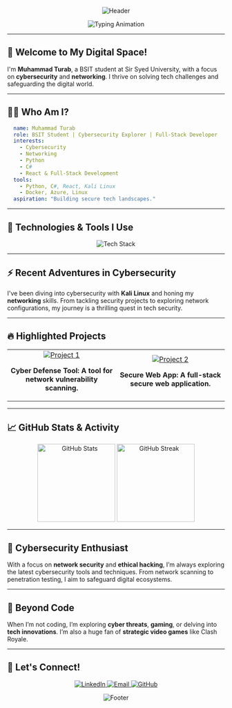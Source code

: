 
<!-- Header Banner with Stylish Gradient -->
<p align="center">
  <img src="https://capsule-render.vercel.app/api?type=waving&color=0:0066FF,100:00FFCC&height=180&section=header&text=Muhammad%20Turab&fontSize=50&fontColor=fff&animation=fadeIn&desc=Cybersecurity%20Explorer%20|%20Code%20Craftsman&descAlignY=65&descAlign=50" alt="Header"/>
</p>

<!-- Animated Typing Effect -->
<p align="center">
  <img src="https://readme-typing-svg.demolab.com?font=Fira+Code&size=26&pause=1000&color=00FFEC&center=true&vCenter=true&width=800&lines=Cybersecurity+Seeker+|+Networking;BSIT+Student+at+SSUET;Crafting+Secure+and+Innovative+Technology" alt="Typing Animation" />
</p>

---

## 👋 Welcome to My Digital Space!

I'm **Muhammad Turab**, a BSIT student at Sir Syed University, with a focus on **cybersecurity** and **networking**. I thrive on solving tech challenges and safeguarding the digital world.

---

## 🧑‍💻 Who Am I?

```yaml
  name: Muhammad Turab
  role: BSIT Student | Cybersecurity Explorer | Full-Stack Developer
  interests:
    - Cybersecurity
    - Networking
    - Python
    - C#
    - React & Full-Stack Development
  tools:
    - Python, C#, React, Kali Linux
    - Docker, Azure, Linux
  aspiration: "Building secure tech landscapes."
```

---

## 🚀 Technologies & Tools I Use

<p align="center">
  <img src="https://skillicons.dev/icons?i=python,cs,cpp,react,docker,azure,kubernetes,linux&perline=8" alt="Tech Stack" />
</p>

---

## ⚡ Recent Adventures in Cybersecurity

I've been diving into cybersecurity with **Kali Linux** and honing my **networking** skills. From tackling security projects to exploring network configurations, my journey is a thrilling quest in tech security.

---

## 🔥 Highlighted Projects

<table align="center" width="90%">
  <tr>
    <td align="center" width="50%">
      <a href="https://github.com/MuhammadTurab/project1">
        <img src="https://img.shields.io/badge/Cybersecurity%20Tool-0066FF?style=for-the-badge&logo=github&logoColor=white" alt="Project 1" />
      </a>
      <p><strong>Cyber Defense Tool: A tool for network vulnerability scanning.</strong></p>
    </td>
    <td align="center" width="50%">
      <a href="https://github.com/MuhammadTurab/project2">
        <img src="https://img.shields.io/badge/FullStack%20App-00FFCC?style=for-the-badge&logo=github&logoColor=white" alt="Project 2" />
      </a>
      <p><strong>Secure Web App: A full-stack secure web application.</strong></p>
    </td>
  </tr>
</table>

---

## 📈 GitHub Stats & Activity

<p align="center">
  <img src="https://github-readme-stats.vercel.app/api?username=MuhammadTurab&show_icons=true&theme=highcontrast&count_private=true" alt="GitHub Stats" height="180em" />
  <img src="https://github-readme-streak-stats.herokuapp.com/?user=MuhammadTurab&theme=highcontrast" alt="GitHub Streak" height="180em" />
</p>

---

## 🔐 Cybersecurity Enthusiast

With a focus on **network security** and **ethical hacking**, I’m always exploring the latest cybersecurity tools and techniques. From network scanning to penetration testing, I aim to safeguard digital ecosystems.

---

## 🌌 Beyond Code

When I’m not coding, I’m exploring **cyber threats**, **gaming**, or delving into **tech innovations**. I’m also a huge fan of **strategic video games** like Clash Royale.

---

## 💬 Let's Connect!

<p align="center">
  <a href="https://www.linkedin.com/in/muhammad-turab/">
    <img src="https://img.shields.io/badge/LinkedIn-0A66C2?style=for-the-badge&logo=linkedin&logoColor=white" alt="LinkedIn"/>
  </a>
  <a href="mailto:muhammad.turab@example.com">
    <img src="https://img.shields.io/badge/Email-D14836?style=for-the-badge&logo=gmail&logoColor=white" alt="Email"/>
  </a>
  <a href="https://github.com/MuhammadTurab">
    <img src="https://img.shields.io/badge/GitHub-181717?style=for-the-badge&logo=github&logoColor=white" alt="GitHub"/>
  </a>
</p>

<!-- Footer -->
<p align="center">
  <img src="https://capsule-render.vercel.app/api?type=waving&color=0:0066FF,100:00FFCC&height=120&section=footer" alt="Footer"/>
</p>


















<!-- Header Banner with Gradient Colors and Stylish Font -->
